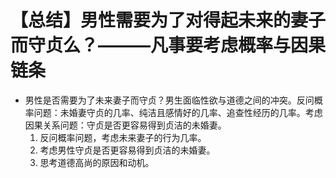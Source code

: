 # 【总结】男性需要为了对得起未来的妻子而守贞么？———凡事要考虑概率与因果链条

-   男性是否需要为了未来妻子而守贞？男生面临性欲与道德之间的冲突。反问概率问题：未婚妻守贞的几率、纯洁且感情好的几率、追查性经历的几率。考虑因果关系问题：守贞是否更容易得到贞洁的未婚妻。
    1.  反问概率问题，考虑未来妻子的行为几率。
    2.  考虑男性守贞是否更容易得到贞洁的未婚妻。
    3.  思考道德高尚的原因和动机。